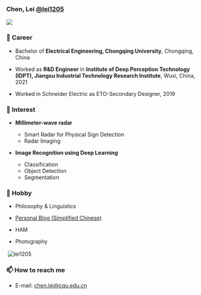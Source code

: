 ### Chen, Lei [@lei1205](https://lei1205.github.io)

![](https://komarev.com/ghpvc/?username=lei1205&color=green)

### 🔭 Career

- Bachelor of **Electrical Engineering, Chongqing University**, Chongqing, China                                                           

- Worked as **R&D Engineer** in **Institute of Deep Perception Technology (IDPT),  Jiangsu Industrial Technology Research Institute**, Wuxi, China, 2021
- Worked in Schneider Electric as ETO-Secondary Designer, 2019

  

### 🌱 Interest
- **Millimeter-wave radar** 
  
    - Smart Radar for Physical Sign Detection
    - Radar Imaging

- **Image Recognition using Deep Learning**
  
    - Classification
    - Object Detection
    - Segmentation
    
    

### 👯 Hobby
- Philosophy & Linguistics

- [Personal Blog (Simplified Chinese)](https://lei.cq.cn)

- HAM

- Photography

<p>&nbsp;<img align="center" src="https://github-readme-stats.vercel.app/api?username=lei1205&show_icons=true" alt="lei1205" /></p>


### 📫 How to reach me
- E-mail: chen.lei@cqu.edu.cn
